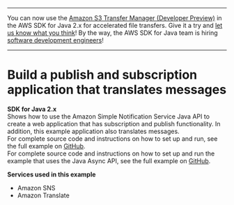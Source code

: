 --------

You can now use the [Amazon S3 Transfer Manager \(Developer Preview\)](https://bit.ly/2WQebiP) in the AWS SDK for Java 2\.x for accelerated file transfers\. Give it a try and [let us know what you think](https://bit.ly/3zT1YYM)\! By the way, the AWS SDK for Java team is hiring [software development engineers](https://github.com/aws/aws-sdk-java-v2/issues/3156)\!

--------

# Build a publish and subscription application that translates messages<a name="cross_SnsPublishSubscription_java_topic"></a>

**SDK for Java 2\.x**  
 Shows how to use the Amazon Simple Notification Service Java API to create a web application that has subscription and publish functionality\. In addition, this example application also translates messages\.   
 For complete source code and instructions on how to set up and run, see the full example on [GitHub](https://github.com/awsdocs/aws-doc-sdk-examples/tree/main/javav2/usecases/creating_sns_sample_app)\.   
 For complete source code and instructions on how to set up and run the example that uses the Java Async API, see the full example on [GitHub](https://github.com/awsdocs/aws-doc-sdk-examples/tree/main/javav2/usecases/creating_sns_async)\.   

**Services used in this example**
+ Amazon SNS
+ Amazon Translate